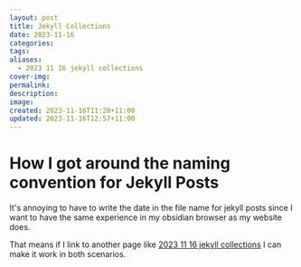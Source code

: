 ```yaml
---
layout: post
title: Jekyll Collections
date: 2023-11-16
categories: 
tags: 
aliases:
  - 2023 11 16 jekyll collections
cover-img: 
permalink: 
description: 
image: 
created: 2023-11-16T11:28+11:00
updated: 2023-11-16T12:57+11:00
---
```



# How I got around the naming convention for Jekyll Posts
It's annoying to have to write the date in the file name for jekyll posts since I want to have the same experience in my obsidian browser as my website does.

That means if I link to another page like [2023 11 16 jekyll collections](2023-11-16-jekyll-collections) I can make it work in both scenarios.